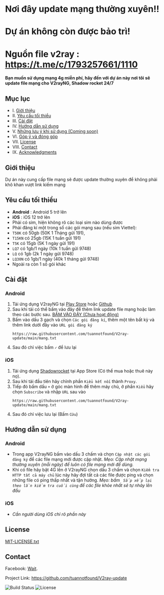 # Nơi đây update mạng thường xuyên!!
# Dự án không còn được bảo trì! 
# Nguồn file v2ray : https://t.me/c/1793257661/1110
**Bạn muốn sử dụng mạng 4g miễn phí, hãy đến với dự án này nơi tôi sẽ update file mạng cho V2rayNG, Shadow rocket 24/7**
## Mục lục
- I. [Giới thiệu](#giới-thiệu)
- II. [Yêu cầu tối thiểu](#yêu-cầu-tối-thiểu)
- III. [Cài đặt](#cài-đặt)
- IV. [Hướng dẫn sử dụng](#hướng-dẫn-sử-dụng)
- V. [Những lưu ý khi sử dụng (Coming soon)](#)
- VI. [Góp ý và đóng góp](#góp-ý-và-đóng-góp)
- VII. [License](#license)
- VIII. [Contact](#contact)
- IX. [Acknowledgments](#acknowledgments)
## Giới thiệu
Dự án này cung cấp file mạng sẽ được update thường xuyên để không phải khô khan vượt link kiếm mạng
## Yêu cầu tối thiểu 
- **Android** : Android 5 trở lên
- **iOS** : iOS 12 trở lên
- Phải có sim, hiện không rõ các loại sim nào dùng được 
- Phải đăng kí một trong số các gói mạng sau (nếu sim Viettel):
-  ```T50K``` có 50gb (50K 1 Tháng gửi 191),
-   ```T15KN``` có 25gb (15K 1 tuần gửi 191)
-  ```T5K``` có 15gb (5K 1 ngày gửi 191)
-  ```LQ7``` có 1gb/1 ngày (10k 1 tuần gửi 9748)
-  ```LQ``` có 1gb (2k 1 ngày gửi 9748)
-  ```LQ30N``` có 1gb/1 ngày (40k 1 tháng gửi 9748)
-  Ngoài ra còn 1 số gói khác
## Cài đặt 
### Android
1. Tải ứng dụng V2rayNG tại [Play Store](https://play.google.com/store/apps/details?id=com.v2ray.ang) hoặc [Github](https://github.com/2dust/v2rayNG)
2. Sau khi tải có thể bấm vào đây để thêm link update file mạng hoặc làm theo các bước sau.
[BẤM VÀO ĐÂY (Chưa hoạt động)](v2rayng://install-config/?url=SubLink)
3. Bấm vào dấu 3 gạch và chọn ```Các gói đăng kí```, thêm một tên bất kỳ và thêm link dưới đây vào ```URL gói đăng ký```
   ```plaintext
   https://raw.githubusercontent.com/tuannotfound/V2ray-update/main/mang.txt
4. Sau đó chỉ việc bấm ```✓``` để lưu lại
### iOS
1. Tải ứng dụng [Shadowrocket](https://apps.apple.com/us/app/shadowrocket/id932747118) tại App Store (Có thể mua hoặc thuê này nọ).
2. Sau khi tải đầu tiên hãy chỉnh phần ```Kiểu kết nối``` thành ```Proxy```.
3. Tiếp đó bấm dấu ```+``` ở góc màn hình để thêm máy chủ, ở phần ```Kiểu``` hãy chọn ```Subscribe``` và nhập ```URL``` sau vào
   ```plaintext
   https://raw.githubusercontent.com/tuannotfound/V2ray-update/main/mang.txt
4. Sau đó chỉ việc lưu lại (Bấm ```Cứu```)
## Hướng dẫn sử dụng
### Android
- Trong app V2rayNG bấm vào dấu 3 chấm và chọn ```Cập nhật các gói đăng ký``` để các file mạng mới được cập nhật.
*Mẹo: Cập nhật mạng thường xuyên (mỗi ngày) để luôn có file mạng mới để dùng.*
- Khi có file hãy bật 4G lên ở V2rayNG chọn dấu 3 chấm và chọn ```Kiểm tra HTTP tất cả máy chủ``` lúc này hãy đợi tất cả các file được ping và chọn những file có ping thấp nhất và tận hưởng. *Mẹo: bấm ``` Sắp xếp lại theo lần kiểm tra cuối cùng``` để các file khỏe nhất sẽ tự nhảy lên đầu*
### iOS
- *Cần người dùng iOS chỉ rõ phần này*
## License
[MIT-LICENSE.txt](https://github.com/tuannotfound/V2ray-update/blob/main/MIT-LICENSE.txt)
## Contact
Facebook: [Wait](Wait).


Project Link: https://github.com/tuannotfound/V2ray-update

![Build Status](https://img.shields.io/badge/build-passing-brightgreen)
![License](https://img.shields.io/badge/license-MIT-blue)
